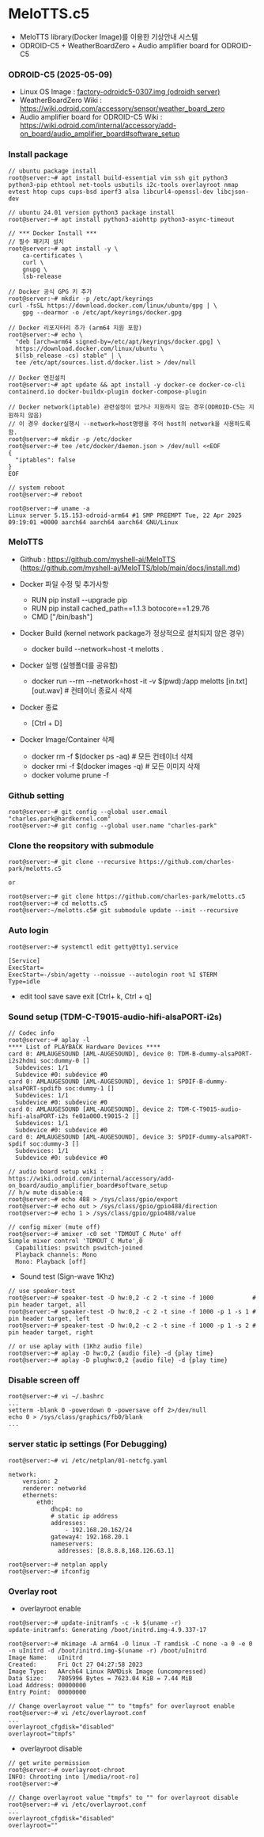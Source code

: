 # MeloTTS.c5
* MeloTTS library(Docker Image)를 이용한 기상안내 시스템
* ODROID-C5 + WeatherBoardZero + Audio amplifier board for ODROID-C5

### ODROID-C5 (2025-05-09)
* Linux OS Image : [factory-odroidc5-0307.img (odroidh server)](http://192.168.0.224:8080/S905X5M/ODROID-C5/Ubuntu/ubuntu-22.04-server-odroidc5-20250509.img.xz)
* WeatherBoardZero Wiki : https://wiki.odroid.com/accessory/sensor/weather_board_zero
* Audio amplifier board for ODROID-C5 Wiki : https://wiki.odroid.com/internal/accessory/add-on_board/audio_amplifier_board#software_setup

### Install package
```
// ubuntu package install
root@server:~# apt install build-essential vim ssh git python3 python3-pip ethtool net-tools usbutils i2c-tools overlayroot nmap evtest htop cups cups-bsd iperf3 alsa libcurl4-openssl-dev libcjson-dev

// ubuntu 24.01 version python3 package install
root@server:~# apt install python3-aiohttp python3-async-timeout

// *** Docker Install ***
// 필수 패키지 설치
root@server:~# apt install -y \
    ca-certificates \
    curl \
    gnupg \
    lsb-release

// Docker 공식 GPG 키 추가
root@server:~# mkdir -p /etc/apt/keyrings
curl -fsSL https://download.docker.com/linux/ubuntu/gpg | \
    gpg --dearmor -o /etc/apt/keyrings/docker.gpg

// Docker 리포지터리 추가 (arm64 지원 포함)
root@server:~# echo \
  "deb [arch=arm64 signed-by=/etc/apt/keyrings/docker.gpg] \
  https://download.docker.com/linux/ubuntu \
  $(lsb_release -cs) stable" | \
  tee /etc/apt/sources.list.d/docker.list > /dev/null

// Docker 엔진설치
root@server:~# apt update && apt install -y docker-ce docker-ce-cli containerd.io docker-buildx-plugin docker-compose-plugin

// Docker network(iptable) 관련설정이 없거나 지원하지 않는 경우(ODROID-C5는 지원하지 않음)
// 이 경우 docker실행시 --network=host명령을 주어 host의 network을 사용하도록 함.
root@server:~# mkdir -p /etc/docker
root@server:~# tee /etc/docker/daemon.json > /dev/null <<EOF
{
  "iptables": false
}
EOF

// system reboot
root@server:~# reboot

root@server:~# uname -a
Linux server 5.15.153-odroid-arm64 #1 SMP PREEMPT Tue, 22 Apr 2025 09:19:01 +0000 aarch64 aarch64 aarch64 GNU/Linux

```

### MeloTTS
* Github : https://github.com/myshell-ai/MeloTTS (https://github.com/myshell-ai/MeloTTS/blob/main/docs/install.md)
* Docker 파일 수정 및 추가사항
  - RUN pip install --upgrade pip
  - RUN pip install cached_path==1.1.3 botocore==1.29.76
  - CMD ["/bin/bash"]
* Docker Build (kernel network package가 정상적으로 설치되지 않은 경우)
  - docker build --network=host -t melotts .

* Docker 실행 (실행폴더를 공유함)
  - docker run --rm --network=host -it -v $(pwd):/app melotts [in.txt] [out.wav] # 컨테이너 종료시 삭제

* Docker 종료
  - [Ctrl + D]

* Docker Image/Container 삭제
  - docker rm -f $(docker ps -aq)           # 모든 컨테이너 삭제
  - docker rmi -f $(docker images -q)       # 모든 이미지 삭제
  - docker volume prune -f 

### Github setting
```
root@server:~# git config --global user.email "charles.park@hardkernel.com"
root@server:~# git config --global user.name "charles-park"
```

### Clone the reopsitory with submodule
```
root@server:~# git clone --recursive https://github.com/charles-park/melotts.c5

or

root@server:~# git clone https://github.com/charles-park/melotts.c5
root@server:~# cd melotts.c5
root@server:~/melotts.c5# git submodule update --init --recursive
```

### Auto login
```
root@server:~# systemctl edit getty@tty1.service
```
```
[Service]
ExecStart=
ExecStart=-/sbin/agetty --noissue --autologin root %I $TERM
Type=idle
```
* edit tool save
  save exit [Ctrl+ k, Ctrl + q]


### Sound setup (TDM-C-T9015-audio-hifi-alsaPORT-i2s)
```
// Codec info
root@server:~# aplay -l
**** List of PLAYBACK Hardware Devices ****
card 0: AMLAUGESOUND [AML-AUGESOUND], device 0: TDM-B-dummy-alsaPORT-i2s2hdmi soc:dummy-0 []
  Subdevices: 1/1
  Subdevice #0: subdevice #0
card 0: AMLAUGESOUND [AML-AUGESOUND], device 1: SPDIF-B-dummy-alsaPORT-spdifb soc:dummy-1 []
  Subdevices: 1/1
  Subdevice #0: subdevice #0
card 0: AMLAUGESOUND [AML-AUGESOUND], device 2: TDM-C-T9015-audio-hifi-alsaPORT-i2s fe01a000.t9015-2 []
  Subdevices: 1/1
  Subdevice #0: subdevice #0
card 0: AMLAUGESOUND [AML-AUGESOUND], device 3: SPDIF-dummy-alsaPORT-spdif soc:dummy-3 []
  Subdevices: 1/1
  Subdevice #0: subdevice #0

// audio board setup wiki : https://wiki.odroid.com/internal/accessory/add-on_board/audio_amplifier_board#software_setup
// h/w mute disable:q
root@server:~# echo 488 > /sys/class/gpio/export
root@server:~# echo out > /sys/class/gpio/gpio488/direction
root@server:~# echo 1 > /sys/class/gpio/gpio488/value

// config mixer (mute off)
root@server:~# amixer -c0 set 'TDMOUT_C Mute' off
Simple mixer control 'TDMOUT_C Mute',0
  Capabilities: pswitch pswitch-joined
  Playback channels: Mono
  Mono: Playback [off]

```

* Sound test (Sign-wave 1Khz)
```
// use speaker-test
root@server:~# speaker-test -D hw:0,2 -c 2 -t sine -f 1000           # pin header target, all
root@server:~# speaker-test -D hw:0,2 -c 2 -t sine -f 1000 -p 1 -s 1 # pin header target, left
root@server:~# speaker-test -D hw:0,2 -c 2 -t sine -f 1000 -p 1 -s 2 # pin header target, right

// or use aplay with (1Khz audio file)
root@server:~# aplay -D hw:0,2 {audio file} -d {play time}
root@server:~# aplay -D plughw:0,2 {audio file} -d {play time}
```

### Disable screen off
```
root@server:~# vi ~/.bashrc
...
setterm -blank 0 -powerdown 0 -powersave off 2>/dev/null
echo 0 > /sys/class/graphics/fb0/blank
...
```

### server static ip settings (For Debugging)
```
root@server:~# vi /etc/netplan/01-netcfg.yaml
```
```
network:
    version: 2
    renderer: networkd
    ethernets:
        eth0:
            dhcp4: no
            # static ip address
            addresses:
                - 192.168.20.162/24
            gateway4: 192.168.20.1
            nameservers:
              addresses: [8.8.8.8,168.126.63.1]

```
```
root@server:~# netplan apply
root@server:~# ifconfig
```

### Overlay root
* overlayroot enable
```
root@server:~# update-initramfs -c -k $(uname -r)
update-initramfs: Generating /boot/initrd.img-4.9.337-17

root@server:~# mkimage -A arm64 -O linux -T ramdisk -C none -a 0 -e 0 -n uInitrd -d /boot/initrd.img-$(uname -r) /boot/uInitrd 
Image Name:   uInitrd
Created:      Fri Oct 27 04:27:58 2023
Image Type:   AArch64 Linux RAMDisk Image (uncompressed)
Data Size:    7805996 Bytes = 7623.04 KiB = 7.44 MiB
Load Address: 00000000
Entry Point:  00000000

// Change overlayroot value "" to "tmpfs" for overlayroot enable
root@server:~# vi /etc/overlayroot.conf
...
overlayroot_cfgdisk="disabled"
overlayroot="tmpfs"
```
* overlayroot disable
```
// get write permission
root@server:~# overlayroot-chroot 
INFO: Chrooting into [/media/root-ro]
root@server:~# 

// Change overlayroot value "tmpfs" to "" for overlayroot disable
root@server:~# vi /etc/overlayroot.conf
...
overlayroot_cfgdisk="disabled"
overlayroot=""
```
